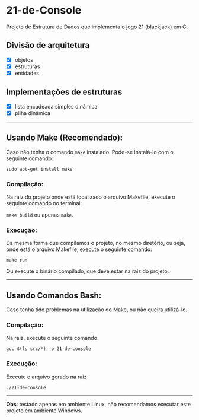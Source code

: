 # 21-de-Console
 Projeto de Estrutura de Dados que implementa o jogo 21 (blackjack) em C.

## Divisão de arquitetura
 - [X] objetos
 - [X] estruturas
 - [X] entidades

## Implementações de estruturas
 - [X] lista encadeada simples dinâmica
 - [x] pilha dinâmica

---
## Usando Make (Recomendado):
Caso não tenha o comando ```make``` instalado. Pode-se instalá-lo com o seguinte comando:

```sudo apt-get install make```

### Compilação:
Na raiz do projeto onde está localizado o arquivo Makefile, execute o seguinte comando no terminal:

```make build``` ou apenas ```make```.

### Execução:
Da mesma forma que compilamos o projeto, no mesmo diretório, ou seja, onde está o arquivo Makefile, execute o seguinte comando:

```make run```

Ou execute o binário compilado, que deve estar na raiz do projeto.

---
## Usando Comandos Bash:
Caso tenha tido problemas na utilização do Make, ou não queira utilizá-lo.

### Compilação:
Na raiz, execute o seguinte comando

```gcc $(ls src/*) -o 21-de-console```


### Execução:
Execute o arquivo gerado na raiz

```./21-de-console```

---
**Obs**: testado apenas em ambiente Linux, não recomendamos executar este projeto em ambiente Windows.
